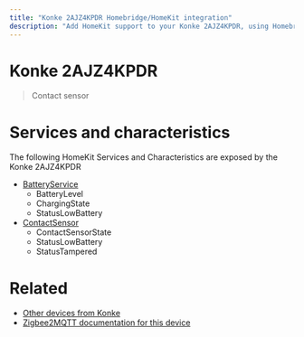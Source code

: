 ```yaml
---
title: "Konke 2AJZ4KPDR Homebridge/HomeKit integration"
description: "Add HomeKit support to your Konke 2AJZ4KPDR, using Homebridge, Zigbee2MQTT and homebridge-z2m."
---
```

<!---
This file has been GENERATED using src/docgen/docgen.ts
DO NOT EDIT THIS FILE MANUALLY!
-->
# Konke 2AJZ4KPDR
> Contact sensor


# Services and characteristics
The following HomeKit Services and Characteristics are exposed by
the Konke 2AJZ4KPDR

* [BatteryService](../../battery.md)
  * BatteryLevel
  * ChargingState
  * StatusLowBattery
* [ContactSensor](../../sensors.md)
  * ContactSensorState
  * StatusLowBattery
  * StatusTampered


# Related
* [Other devices from Konke](../index.md#konke)
* [Zigbee2MQTT documentation for this device](https://www.zigbee2mqtt.io/devices/2AJZ4KPDR.html)